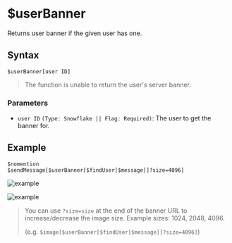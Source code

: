 # $userBanner
Returns user banner if the given user has one.

## Syntax
```
$userBanner[user ID]
```
> The function is unable to return the user's server banner.

### Parameters
- `user ID` `(Type: Snowflake || Flag: Required)`: The user to get the banner for.

## Example
```
$nomention
$sendMessage[$userBanner[$findUser[$message]]?size=4096]
```
![example](https://user-images.githubusercontent.com/113303649/212497271-e2ebad00-2d78-4bdf-a697-c2863df527e2.png)

![example](https://user-images.githubusercontent.com/113303649/212497313-3824e855-d634-4e8a-848e-975d6d768df3.png)
> You can use `?size=size` at the end of the banner URL to increase/decrease the image size. Example sizes: 1024, 2048, 4096. 
>
>  (e.g. `$image[$userBanner[$findUser[$message]]?size=4096]`)
